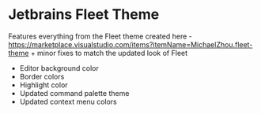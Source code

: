 # Jetbrains Fleet Theme

Features everything from the Fleet theme created here - https://marketplace.visualstudio.com/items?itemName=MichaelZhou.fleet-theme + minor fixes to match the updated look of Fleet

- Editor background color
- Border colors
- Highlight color
- Updated command palette theme 
- Updated context menu colors 

